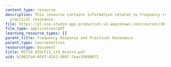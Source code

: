 ```yaml
---
content_type: resource
description: This resource contains information related to frequency response and
  practical resonance.
file: https://ol-ocw-studio-app-production.s3.amazonaws.com/courses/18-03sc-differential-equations-fall-2011/b2962fa40f47d242488ffaac35090072_MIT18_03SCF11_s19_0intro.pdf
file_type: application/pdf
learning_resource_types: []
parent_title: Frequency Response and Practical Resonance
parent_type: CourseSection
resourcetype: Document
title: MIT18_03SCF11_s19_0intro.pdf
uid: b2962fa4-0f47-d242-488f-faac35090072
---
```

